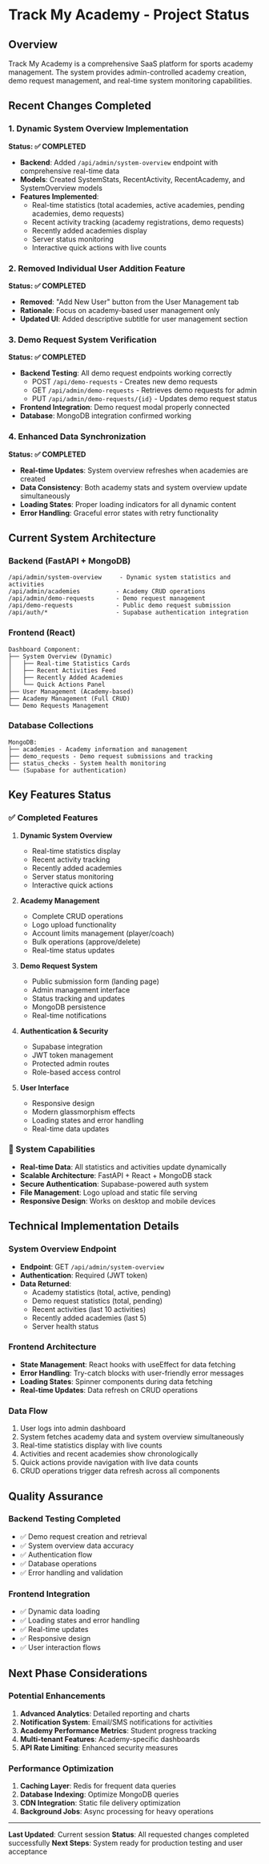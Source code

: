 # Track My Academy - Project Status

## Overview
Track My Academy is a comprehensive SaaS platform for sports academy management. The system provides admin-controlled academy creation, demo request management, and real-time system monitoring capabilities.

## Recent Changes Completed

### 1. Dynamic System Overview Implementation
**Status: ✅ COMPLETED**
- **Backend**: Added `/api/admin/system-overview` endpoint with comprehensive real-time data
- **Models**: Created SystemStats, RecentActivity, RecentAcademy, and SystemOverview models
- **Features Implemented**:
  - Real-time statistics (total academies, active academies, pending academies, demo requests)
  - Recent activity tracking (academy registrations, demo requests)
  - Recently added academies display
  - Server status monitoring
  - Interactive quick actions with live counts

### 2. Removed Individual User Addition Feature
**Status: ✅ COMPLETED**
- **Removed**: "Add New User" button from the User Management tab
- **Rationale**: Focus on academy-based user management only
- **Updated UI**: Added descriptive subtitle for user management section

### 3. Demo Request System Verification
**Status: ✅ COMPLETED**
- **Backend Testing**: All demo request endpoints working correctly
  - POST `/api/demo-requests` - Creates new demo requests
  - GET `/api/admin/demo-requests` - Retrieves demo requests for admin
  - PUT `/api/admin/demo-requests/{id}` - Updates demo request status
- **Frontend Integration**: Demo request modal properly connected
- **Database**: MongoDB integration confirmed working

### 4. Enhanced Data Synchronization
**Status: ✅ COMPLETED**
- **Real-time Updates**: System overview refreshes when academies are created
- **Data Consistency**: Both academy stats and system overview update simultaneously
- **Loading States**: Proper loading indicators for all dynamic content
- **Error Handling**: Graceful error states with retry functionality

## Current System Architecture

### Backend (FastAPI + MongoDB)
```
/api/admin/system-overview     - Dynamic system statistics and activities
/api/admin/academies          - Academy CRUD operations  
/api/admin/demo-requests      - Demo request management
/api/demo-requests            - Public demo request submission
/api/auth/*                   - Supabase authentication integration
```

### Frontend (React)
```
Dashboard Component:
├── System Overview (Dynamic)
│   ├── Real-time Statistics Cards
│   ├── Recent Activities Feed  
│   ├── Recently Added Academies
│   └── Quick Actions Panel
├── User Management (Academy-based)
├── Academy Management (Full CRUD)
└── Demo Requests Management
```

### Database Collections
```
MongoDB:
├── academies - Academy information and management
├── demo_requests - Demo request submissions and tracking  
├── status_checks - System health monitoring
└── (Supabase for authentication)
```

## Key Features Status

### ✅ Completed Features
1. **Dynamic System Overview**
   - Real-time statistics display
   - Recent activity tracking
   - Recently added academies
   - Server status monitoring
   - Interactive quick actions

2. **Academy Management**
   - Complete CRUD operations
   - Logo upload functionality
   - Account limits management (player/coach)
   - Bulk operations (approve/delete)
   - Real-time status updates

3. **Demo Request System**  
   - Public submission form (landing page)
   - Admin management interface
   - Status tracking and updates
   - MongoDB persistence
   - Real-time notifications

4. **Authentication & Security**
   - Supabase integration
   - JWT token management
   - Protected admin routes
   - Role-based access control

5. **User Interface**
   - Responsive design
   - Modern glassmorphism effects
   - Loading states and error handling
   - Real-time data updates

### 🔄 System Capabilities
- **Real-time Data**: All statistics and activities update dynamically
- **Scalable Architecture**: FastAPI + React + MongoDB stack
- **Secure Authentication**: Supabase-powered auth system
- **File Management**: Logo upload and static file serving
- **Responsive Design**: Works on desktop and mobile devices

## Technical Implementation Details

### System Overview Endpoint
- **Endpoint**: GET `/api/admin/system-overview`
- **Authentication**: Required (JWT token)
- **Data Returned**:
  - Academy statistics (total, active, pending)
  - Demo request statistics (total, pending)
  - Recent activities (last 10 activities)
  - Recently added academies (last 5)
  - Server health status

### Frontend Architecture
- **State Management**: React hooks with useEffect for data fetching
- **Error Handling**: Try-catch blocks with user-friendly error messages
- **Loading States**: Spinner components during data fetching
- **Real-time Updates**: Data refresh on CRUD operations

### Data Flow
1. User logs into admin dashboard
2. System fetches academy data and system overview simultaneously
3. Real-time statistics display with live counts
4. Activities and recent academies show chronologically
5. Quick actions provide navigation with live data counts
6. CRUD operations trigger data refresh across all components

## Quality Assurance

### Backend Testing Completed
- ✅ Demo request creation and retrieval
- ✅ System overview data accuracy
- ✅ Authentication flow
- ✅ Database operations
- ✅ Error handling and validation

### Frontend Integration
- ✅ Dynamic data loading
- ✅ Loading states and error handling  
- ✅ Real-time updates
- ✅ Responsive design
- ✅ User interaction flows

## Next Phase Considerations

### Potential Enhancements
1. **Advanced Analytics**: Detailed reporting and charts
2. **Notification System**: Email/SMS notifications for activities
3. **Academy Performance Metrics**: Student progress tracking
4. **Multi-tenant Features**: Academy-specific dashboards
5. **API Rate Limiting**: Enhanced security measures

### Performance Optimization
1. **Caching Layer**: Redis for frequent data queries
2. **Database Indexing**: Optimize MongoDB queries
3. **CDN Integration**: Static file delivery optimization
4. **Background Jobs**: Async processing for heavy operations

---

**Last Updated**: Current session
**Status**: All requested changes completed successfully
**Next Steps**: System ready for production testing and user acceptance